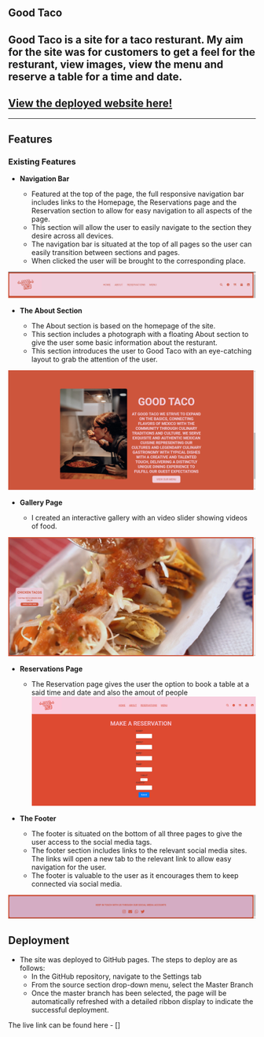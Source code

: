 ## Good Taco

 Good Taco is a site for a taco resturant. My aim for the site was for customers to get a feel for the resturant, view images, view the menu and reserve a table for a time and date.
---
## [View the deployed website here!]()
---
## Features 


### Existing Features

- __Navigation Bar__

  - Featured at the top of the page, the full responsive navigation bar includes links to  the Homepage, the Reservations page and the Reservation section to allow for easy navigation to all aspects of the page.
  - This section will allow the user to easily navigate to the section they desire across all devices. 
  - The navigation bar is situated at the top of all pages so the user can easily transition between sections and pages.
  - When clicked the user will be brought to the corresponding place.

![Nav Bar](readme-media/Header.png)

- __The About Section__

  - The About section is based on the homepage of the site.
  - This section includes a photograph with a floating About section to give the user some basic information about the resturant. 
  - This section introduces the user to Good Taco with an eye-catching layout to grab the attention of the user.

![About Section](readme-media/About.png)

- __Gallery Page__

  - I created an interactive gallery with an video slider showing videos of food.

![Gallery Secton](readme-media/Gallery.png)

- __Reservations Page__

  - The Reservation page gives the user the option to book a table at a said time and date and also the amout of people
![Reservation Page](readme-media/reservations.png)

- __The Footer__ 

  - The footer is situated on the bottom of all three pages to give the user access to the social media tags.
  - The footer section includes links to the relevant social media sites. The links will open a new tab to the relevant link to allow easy navigation for the user. 
  - The footer is valuable to the user as it encourages them to keep connected via social media.

![Footer](readme-media/Footer.png)


## Deployment

- The site was deployed to GitHub pages. The steps to deploy are as follows: 
  - In the GitHub repository, navigate to the Settings tab 
  - From the source section drop-down menu, select the Master Branch
  - Once the master branch has been selected, the page will be automatically refreshed with a detailed ribbon display to indicate the successful deployment. 

The live link can be found here - []

